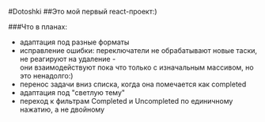 #Dotoshki
##Это мой первый react-проект:)

###Что в планах:
- адаптация под разные форматы
- исправление ошибки: переключатели не обрабатывают новые таски, не реагируют на удаление -  
они взаимодействуют пока что только с изначальным массивом, но это ненадолго:)
- перенос задачи вниз списка, когда она помечается как completed
- адаптация под "светлую тему"
- переход к фильтрам Completed и Uncompleted по единичному нажатию, а не двойному
